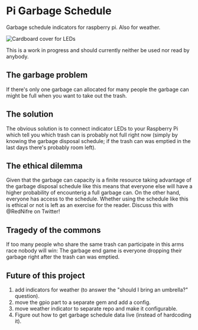 # Pi Garbage Schedule

Garbage schedule indicators for raspberry pi. Also for weather.

![Cardboard cover for LEDs](https://pbs.twimg.com/media/DILak1TW0AApdLA.jpg)

This is a work in progress and should currently neither be used nor read by anybody.

## The garbage problem

If there's only one garbage can allocated for many people the garbage can might be full when you want to take out the trash.

## The solution

 The obvious solution is to connect indicator LEDs to your Raspberry Pi which tell you which trash can is probably not full right now (simply by knowing the garbage disposal schedule; if the trash can was emptied in the last days there's probably room left).

## The ethical dilemma

Given that the garbage can capacity is a finite resource taking advantage of the garbage disposal schedule like this means that everyone else will have a higher probability of encounterig a full garbage can. On the other hand, everyone has access to the schedule. Whether using the schedule like this is ethical or not is left as an exercise for the reader. Discuss this with @RedNifre on Twitter!

## Tragedy of the commons

If too many people who share the same trash can participate in this arms race nobody will win: The garbage end game is everyone dropping their garbage right after the trash can was emptied.

## Future of this project

1. add indicators for weather (to answer the "should I bring an umbrella?" question).
2. move the gpio part to a separate gem and add a config.
3. move weather indicator to separate repo and make it configurable.
4. Figure out how to get garbage schedule data live (instead of hardcoding it).
